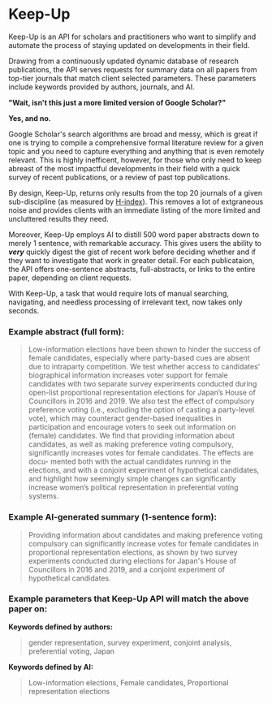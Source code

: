 # Keep-Up

Keep-Up is an API for scholars and practitioners who want to simplify and automate the process of staying updated on developments in their field. 

Drawing from a continuously updated dynamic database of research publications, the API serves requests for summary data on all papers from top-tier journals that match client selected parameters. These parameters include keywords provided by authors, journals, and AI. 

**"Wait, isn't this just a more limited version of Google Scholar?"**

**Yes, and no.**

Google Scholar's search algorithms are broad and messy, which is great if one is trying to compile a comprehensive formal literature review for a given topic and you need to capture everything and anything that is even remotely relevant.  This is highly inefficent, however, for those who only need to keep abreast of the most impactful developments in their field with a quick survey of recent publications, or a review of past top publications. 

By design, Keep-Up, returns only results from the top 20 journals of a given sub-discipline (as measured by [H-index](https://en.wikipedia.org/wiki/H-index)). This removes a lot of extgraneous noise and provides clients with an immediate listing of the more limited and uncluttered results they need. 

Moreover, Keep-Up employs AI to distill 500 word paper abstracts down to merely 1 sentence, with remarkable accuracy. This gives users the ability to ***very*** quickly digest the gist of recent work before deciding whether and if they want to investigate that work in greater detail. For each publicataion, the API offers one-sentence abstracts, full-abstracts, or links to the entire paper, depending on client requests.   

With Keep-Up, a task that would require lots of manual searching, navigating, and needless processing of irrelevant text, now takes only seconds. 

### Example abstract (full form):
> Low-information elections have been shown to hinder the success of female candidates, especially where party-based cues are absent due to intraparty competition. We test whether access to candidates’ biographical information increases voter support for female candidates with two separate survey experiments conducted during open-list proportional representation elections for Japan’s House of Councillors in 2016 and 2019. We also test the effect of compulsory preference voting (i.e., excluding the option of casting a party-level vote), which may counteract gender-based inequalities in participation and encourage voters to seek out information on (female) candidates. We find that providing information about candidates, as well as making preference voting compulsory, significantly increases votes for female candidates. The effects are docu- mented both with the actual candidates running in the elections, and with a conjoint experiment of hypothetical candidates, and highlight how seemingly simple changes can significantly increase women’s political representation in preferential voting systems.

### Example AI-generated summary (1-sentence form):
> Providing information about candidates and making preference voting compulsory can significantly increase votes for female candidates in proportional representation elections, as shown by two survey experiments conducted during elections for Japan's House of Councillors in 2016 and 2019, and a conjoint experiment of hypothetical candidates.

### Example parameters that Keep-Up API will match the above paper on:
**Keywords defined by authors:**
> gender representation, survey experiment, conjoint analysis, preferential voting, Japan

**Keywords defined by AI:**
> Low-information elections, Female candidates, Proportional representation elections